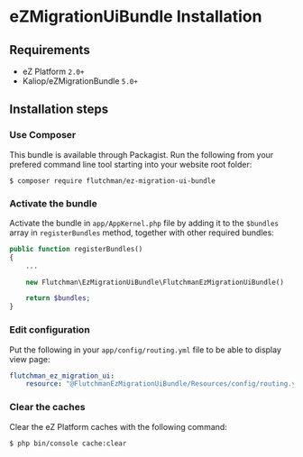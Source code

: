 # eZMigrationUiBundle Installation

## Requirements

* eZ Platform `2.0+`
* Kaliop/eZMigrationBundle `5.0+`

## Installation steps


### Use Composer

This bundle is available through Packagist.
Run the following from your prefered command line tool starting into your website root folder:

```
$ composer require flutchman/ez-migration-ui-bundle
```

### Activate the bundle

Activate the bundle in `app/AppKernel.php` file by adding it to the `$bundles` array in `registerBundles` method, together with other required bundles:

```php
public function registerBundles()
{
    ...

    new Flutchman\EzMigrationUiBundle\FlutchmanEzMigrationUiBundle()

    return $bundles;
}
```

### Edit configuration

Put the following in your `app/config/routing.yml` file to be able to display view page:

```yml
flutchman_ez_migration_ui:
    resource: "@FlutchmanEzMigrationUiBundle/Resources/config/routing.yml"
```

### Clear the caches

Clear the eZ Platform caches with the following command:

```bash
$ php bin/console cache:clear
```
